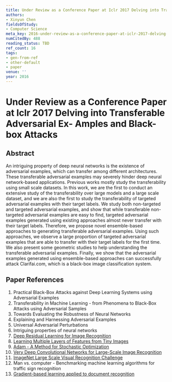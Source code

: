 ```yaml
---
title: Under Review as a Conference Paper at Iclr 2017 Delving into Transferable Adversarial Ex- Amples and Black-box Attacks
authors:
- Xinyun Chen
fieldsOfStudy:
- Computer Science
meta_key: 2016-under-review-as-a-conference-paper-at-iclr-2017-delving-into-transferable-adversarial-ex-amples-and-black-box-attacks
numCitedBy: 488
reading_status: TBD
ref_count: 16
tags:
- gen-from-ref
- other-default
- paper
venue: ''
year: 2016
---
```


# Under Review as a Conference Paper at Iclr 2017 Delving into Transferable Adversarial Ex- Amples and Black-box Attacks

## Abstract

An intriguing property of deep neural networks is the existence of adversarial examples, which can transfer among different architectures. These transferable adversarial examples may severely hinder deep neural network-based applications. Previous works mostly study the transferability using small scale datasets. In this work, we are the first to conduct an extensive study of the transferability over large models and a large scale dataset, and we are also the first to study the transferability of targeted adversarial examples with their target labels. We study both non-targeted and targeted adversarial examples, and show that while transferable non-targeted adversarial examples are easy to find, targeted adversarial examples generated using existing approaches almost never transfer with their target labels. Therefore, we propose novel ensemble-based approaches to generating transferable adversarial examples. Using such approaches, we observe a large proportion of targeted adversarial examples that are able to transfer with their target labels for the first time. We also present some geometric studies to help understanding the transferable adversarial examples. Finally, we show that the adversarial examples generated using ensemble-based approaches can successfully attack Clarifai.com, which is a black-box image classification system.

## Paper References

1. Practical Black-Box Attacks against Deep Learning Systems using Adversarial Examples
2. Transferability in Machine Learning - from Phenomena to Black-Box Attacks using Adversarial Samples
3. Towards Evaluating the Robustness of Neural Networks
4. Explaining and Harnessing Adversarial Examples
5. Universal Adversarial Perturbations
6. Intriguing properties of neural networks
7. [Deep Residual Learning for Image Recognition](2016-deep-residual-learning-for-image-recognition)
8. [Learning Multiple Layers of Features from Tiny Images](2009-learning-multiple-layers-of-features-from-tiny-images)
9. [Adam - A Method for Stochastic Optimization](2015-adam-a-method-for-stochastic-optimization)
10. [Very Deep Convolutional Networks for Large-Scale Image Recognition](2015-very-deep-convolutional-networks-for-large-scale-image-recognition)
11. [ImageNet Large Scale Visual Recognition Challenge](2015-imagenet-large-scale-visual-recognition-challenge)
12. Man vs. computer - Benchmarking machine learning algorithms for traffic sign recognition
13. [Gradient-based learning applied to document recognition](1998-lenet5.md)
